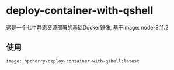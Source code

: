 # deploy-container-with-qshell

这是一个七牛静态资源部署的基础Docker镜像, 基于image: node-8.11.2

## 使用

```
image: hpcherry/deploy-container-with-qshell:latest
```
